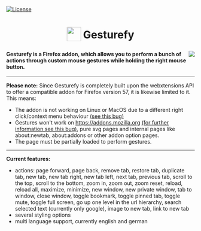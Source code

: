 [![License](https://img.shields.io/badge/License-GPLv3-blue.svg)](https://github.com/Robbendebiene/Gesturefy/blob/master/LICENSE)

<h1 align="center">
<sub>
<img  src="https://github.com/Robbendebiene/Gesturefy/blob/master/src/res/icons/iconx48.png"
      height="38"
      width="38">
</sub>
Gesturefy
</h1>

#### [<img align="right" src="https://addons.cdn.mozilla.net/static/img/addons-buttons/AMO-button_2.png">](https://addons.mozilla.org/firefox/addon/gesturefy/) Gesturefy is a Firefox addon, which allows you to perform a bunch of actions through custom mouse gestures while holding the right mouse button. 

***
**Please note:** Since Gesturefy is completely built upon the webxtensions API to offer a compatible addon for Firefox version 57, it is likewise limited to it. This means:
- The addon is not working on Linux or MacOS due to a different right click/context menu behaviour [(see this bug)](https://bugzilla.mozilla.org/show_bug.cgi?id=1360278)
- Gestures won't work on https://addons.mozilla.org [(for further information see this bug)](https://bugzilla.mozilla.org/show_bug.cgi?id=1310082), pure svg pages and internal pages like about:newtab, about:addons or other addon option pages.
- The page must be partially loaded to perform gestures.

***

**Current features:**
- actions: page forward, page back, remove tab, restore tab, duplicate tab, new tab, new tab right, new tab left, next tab, previous tab, scroll to the top, scroll to the bottom, zoom in, zoom out, zoom reset, reload, reload all, maximize, minimize, new window, new private window, tab to window, close window, toggle bookmark, toggle pinned tab, toggle mute, toggle full screen, go up one level in the url hierarchy, search selected text (currently only google), image to new tab, link to new tab
- several styling options
- multi language support, currently english and german





